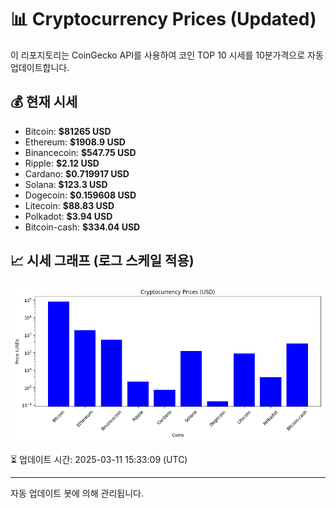 
# 📊 Cryptocurrency Prices (Updated)

이 리포지토리는 CoinGecko API를 사용하여 코인 TOP 10 시세를 10분가격으로 자동 업데이트합니다.

## 💰 현재 시세
- Bitcoin: **$81265 USD**
- Ethereum: **$1908.9 USD**
- Binancecoin: **$547.75 USD**
- Ripple: **$2.12 USD**
- Cardano: **$0.719917 USD**
- Solana: **$123.3 USD**
- Dogecoin: **$0.159608 USD**
- Litecoin: **$88.83 USD**
- Polkadot: **$3.94 USD**
- Bitcoin-cash: **$334.04 USD**

## 📈 시세 그래프 (로그 스케일 적용)
![Crypto Prices](crypto_prices.png)

⏳ 업데이트 시간: 2025-03-11 15:33:09 (UTC)

---
자동 업데이트 봇에 의해 관리됩니다.
